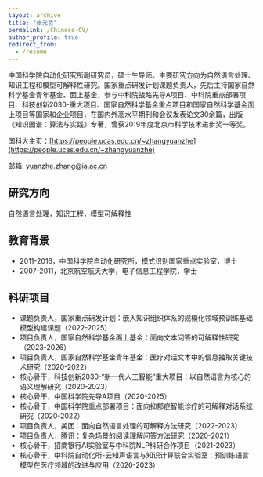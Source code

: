 ```yaml
---
layout: archive
title: "张元哲"
permalink: /Chinese-CV/
author_profile: true
redirect_from:
  - /resume
---
```

中国科学院自动化研究所副研究员，硕士生导师。主要研究方向为自然语言处理、知识工程和模型可解释性研究。国家重点研发计划课题负责人，先后主持国家自然科学基金青年基金、面上基金，参与中科院战略先导A项目、中科院重点部署项目、科技创新2030-重大项目、国家自然科学基金重点项目和国家自然科学基金面上项目等国家和企业项目，在国内外高水平期刊和会议发表论文30余篇，出版《知识图谱：算法与实践》专著，曾获2019年度北京市科学技术进步奖一等奖。

国科大主页：[https://people.ucas.edu.cn/~zhangyuanzhe](https://people.ucas.edu.cn/~zhangyuanzhe)

邮箱: yuanzhe.zhang@ia.ac.cn

## 研究方向

自然语言处理，知识工程，模型可解释性

## 教育背景

- 2011-2016，中国科学院自动化研究所，模式识别国家重点实验室，博士
- 2007-2011，北京航空航天大学，电子信息工程学院，学士

## **科研项目**

- 课题负责人，国家重点研发计划：嵌入知识组织体系的规模化领域预训练基础模型构建课题（2022-2025）
- 项目负责人，国家自然科学基金面上基金：面向文本问答的可解释性研究（2023-2026）
- 项目负责人，国家自然科学基金青年基金：医疗对话文本中的信息抽取关键技术研究（2020-2022）
- 核心骨干，科技创新2030-“新一代人工智能”重大项目：以自然语言为核心的语义理解研究（2020-2023）
- 核心骨干，中国科学院先导A项目（2020-2025）
- 核心骨干，中国科学院重点部署项目：面向抑郁症智能诊疗的可解释对话系统研究（2020-2022）
- 项目负责人，美团：面向自然语言处理的可解释方法研究（2022-2023）
- 项目负责人，腾讯：复杂场景的阅读理解问答方法研究（2020-2021）
- 核心骨干，招商银行AI实验室与中科院NLP科研合作项目（2021-2023）
- 核心骨干，中科院自动化所-云知声语言与知识计算联合实验室：预训练语言模型在医疗领域的改进与应用（2020-2023）
